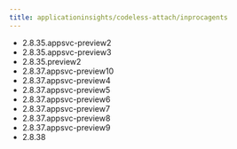 ```yaml
---
title: applicationinsights/codeless-attach/inprocagents
---
```

- 2.8.35.appsvc-preview2
- 2.8.35.appsvc-preview3
- 2.8.35.preview2
- 2.8.37.appsvc-preview10
- 2.8.37.appsvc-preview4
- 2.8.37.appsvc-preview5
- 2.8.37.appsvc-preview6
- 2.8.37.appsvc-preview7
- 2.8.37.appsvc-preview8
- 2.8.37.appsvc-preview9
- 2.8.38
